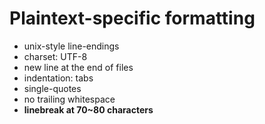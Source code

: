 # Plaintext-specific formatting

* unix-style line-endings
* charset: UTF-8
* new line at the end of files
* indentation: tabs
* single-quotes
* no trailing whitespace
* __linebreak at 70~80 characters__
